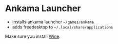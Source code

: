 # Ankama Launcher

- installs ankama launcher `~/games/ankama`
- adds freedesktop to `~/.local/share/applications`

Make sure you install [Wine](https://www.winehq.org/).
